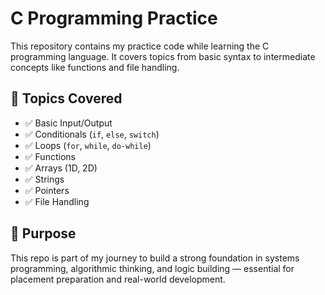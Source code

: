 # C Programming Practice

This repository contains my practice code while learning the C programming language. It covers topics from basic syntax to intermediate concepts like functions and file handling.

## 📘 Topics Covered

- ✅ Basic Input/Output
- ✅ Conditionals (`if`, `else`, `switch`)
- ✅ Loops (`for`, `while`, `do-while`)
- ✅ Functions
- ✅ Arrays (1D, 2D)
- ✅ Strings
- ✅ Pointers 
- ✅ File Handling 

## 🧪 Purpose

This repo is part of my journey to build a strong foundation in systems programming, algorithmic thinking, and logic building — essential for placement preparation and real-world development.

